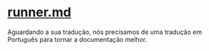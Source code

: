 # [runner.md](/plugins/runner.md)

Aguardando a sua tradução, nós precisamos de uma tradução em Português para tornar a documentação melhor.

